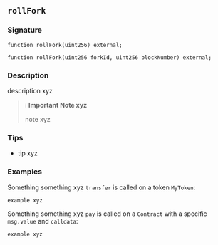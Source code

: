 ## `rollFork`

### Signature

```solidity
function rollFork(uint256) external;
```

```solidity
function rollFork(uint256 forkId, uint256 blockNumber) external;
```

### Description

description xyz

> ℹ️ **Important Note xyz**
>
> note xyz

### Tips

- tip xyz

### Examples

Something something xyz `transfer` is called on a token `MyToken`:

```solidity
example xyz
```

Something something xyz `pay` is called on a `Contract` with a specific `msg.value` and `calldata`:

```solidity
example xyz
```
